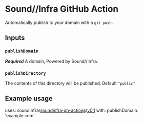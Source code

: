 # Sound//Infra GitHub Action
Automatically publish to your domain with a `git push`.

## Inputs
### `publishDomain`
***Required*** A domain, Powered by Sound//Infra.

### `publishDirectory`
The contents of this directory will be published. Default `"public"`.


## Example usage
uses: soundinfra/soundinfra-gh-action@v0.1
with:
    publishDomain: 'example.com'

